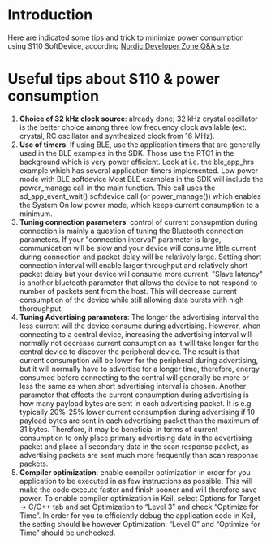 # Introduction #

Here are indicated some tips and trick to minimize power consumption using S110 SoftDevice, according [Nordic Developer Zone Q&A site](https://devzone.nordicsemi.com/question/5186/how-to-minimize-current-consumption-for-ble-application-on-nrf51822/).

# Useful tips about S110 & power consumption #
  1. **Choice of 32 kHz clock source**: already done; 32 kHz crystal oscillator is the better choice among three low frequency clock available (ext. crystal, RC oscillator and synthesized clock from 16 MHz).
  1. **Use of timers**: If using BLE, use the application timers that are generally used in the BLE examples in the SDK. Those use the RTC1 in the background which is very power efficient. Look at i.e. the ble\_app\_hrs example which has several application timers implemented. Low power mode with BLE softdevice Most BLE examples in the SDK will include the power\_manage call in the main function. This call uses the sd\_app\_event\_wait() softdevice call (or power\_manage()) which enables the System On low power mode, which keeps current consumption to a minimum.
  1. **Tuning connection parameters**: control of current consupmtion during connection is mainly a question of tuning the Bluetooth connection parameters. If your "connection interval" parameter is large, communication will be slow and your device will consume little current during connection and packet delay will be relatively large. Setting short connection interval will enable larger throughput and relatively short packet delay but your device will consume more current. "Slave latency" is another bluetooth parameter that allows the device to not respond to number of packets sent from the host. This will decrease current consumption of the device while still allowing data bursts with high thoroughput.
  1. **Tuning Advertising parameters**: The longer the advertising interval the less current will the device consume during advertising. However, when connecting to a central device, increasing the advertising interval will normally not decrease current consumption as it will take longer for the central device to discover the peripheral device. The result is that current consumption will be lower for the peripheral during advertising, but it will normally have to advertise for a longer time, therefore, energy consumed before connecting to the central will generally be more or less the same as when short advertising interval is chosen. Another parameter that effects the current consumption during advertising is how many payload bytes are sent in each advertising packet. It is e.g. typically 20%-25% lower current consumption during advertising if 10 payload bytes are sent in each advertising packet than the maximum of 31 bytes. Therefore, it may be beneficial in terms of current consumption to only place primary advertising data in the advertising packet and place all secondary data in the scan response packet, as advertising packets are sent much more frequently than scan response packets.
  1. **Compiler optimization**: enable compiler optimization in order for you application to be executed in as few instructions as possible. This will make the code execute faster and finish sooner and will therefore save power. To enable compiler optimization in Keil, select Options for Target -> C/C++ tab and set Optimization to “Level 3” and check “Optimize for Time”. In order for you to efficiently debug the application code in Keil, the setting should be however Optimization: “Level 0” and “Optimize for Time” should be unchecked.
